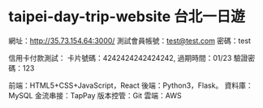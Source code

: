 # taipei-day-trip-website 台北一日遊
網址：http://35.73.154.64:3000/
測試會員帳號：test@test.com   密碼：test

信用卡付款測試：
卡片號碼：4242424242424242, 
過期時間：01/23
驗證密碼：123

前端：HTML5+CSS+JavaScript，React
後端：Python3，Flask。
資料庫：MySQL
金流串接：TapPay
版本控管：Git
雲端：AWS

